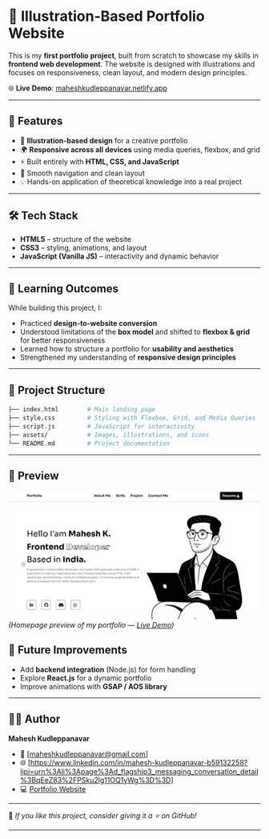 # 🎨 Illustration-Based Portfolio Website

This is my **first portfolio project**, built from scratch to showcase my skills in **frontend web development**.
The website is designed with illustrations and focuses on responsiveness, clean layout, and modern design principles.

🌐 **Live Demo**: [maheshkudleppanavar.netlify.app](https://maheshkudleppanavar.netlify.app/)

---

## 🚀 Features

* 📌 **Illustration-based design** for a creative portfolio
* 🌍 **Responsive across all devices** using media queries, flexbox, and grid
* ⚡ Built entirely with **HTML, CSS, and JavaScript**
* 🎯 Smooth navigation and clean layout
* 💡 Hands-on application of theoretical knowledge into a real project

---

## 🛠️ Tech Stack

* **HTML5** – structure of the website
* **CSS3** – styling, animations, and layout
* **JavaScript (Vanilla JS)** – interactivity and dynamic behavior

---

## 📖 Learning Outcomes

While building this project, I:

* Practiced **design-to-website conversion**
* Understood limitations of the **box model** and shifted to **flexbox & grid** for better responsiveness
* Learned how to structure a portfolio for **usability and aesthetics**
* Strengthened my understanding of **responsive design principles**

---

## 📂 Project Structure

```bash
├── index.html        # Main landing page  
├── style.css         # Styling with Flexbox, Grid, and Media Queries  
├── script.js         # JavaScript for interactivity  
├── assets/           # Images, illustrations, and icons  
└── README.md         # Project documentation  
```

---

## 📸 Preview  

![Portfolio Screenshot](assets/home.png)  
*(Homepage preview of my portfolio — [Live Demo](https://maheshkudleppanavar.netlify.app/))*


## 🌟 Future Improvements

* Add **backend integration** (Node.js) for form handling
* Explore **React.js** for a dynamic portfolio
* Improve animations with **GSAP / AOS library**

---

## 👨‍💻 Author

**Mahesh Kudleppanavar**

* 📧 \[maheshkudleppanavar@gmail.com]
* 🌐 \[https://www.linkedin.com/in/mahesh-kudleppanavar-b59132258?lipi=urn%3Ali%3Apage%3Ad_flagship3_messaging_conversation_detail%3BqEeZ83%2FPSku2lg11OQ1yWg%3D%3D]
* 💻 [Portfolio Website](https://maheshkudleppanavar.netlify.app/)

---

🔗 *If you like this project, consider giving it a ⭐ on GitHub!*

---



